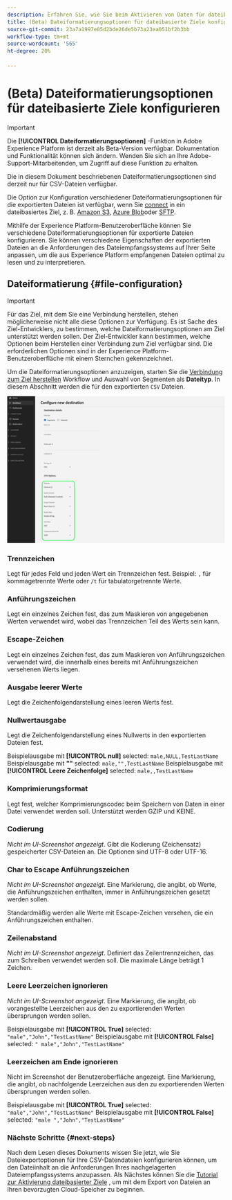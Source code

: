 ```yaml
---
description: Erfahren Sie, wie Sie beim Aktivieren von Daten für dateibasierte Ziele Dateiformatierungsoptionen konfigurieren
title: (Beta) Dateiformatierungsoptionen für dateibasierte Ziele konfigurieren
source-git-commit: 23a7a1997e05d2bde26de5b73a23ea051bf2b3bb
workflow-type: tm+mt
source-wordcount: '565'
ht-degree: 20%

---
```


# (Beta) Dateiformatierungsoptionen für dateibasierte Ziele konfigurieren

>[!IMPORTANT]
>
>Die **[!UICONTROL Dateiformatierungsoptionen]** -Funktion in Adobe Experience Platform ist derzeit als Beta-Version verfügbar. Dokumentation und Funktionalität können sich ändern.
>Wenden Sie sich an Ihre Adobe-Support-Mitarbeitenden, um Zugriff auf diese Funktion zu erhalten.
> 
>Die in diesem Dokument beschriebenen Dateiformatierungsoptionen sind derzeit nur für CSV-Dateien verfügbar.

Die Option zur Konfiguration verschiedener Dateiformatierungsoptionen für die exportierten Dateien ist verfügbar, wenn Sie [connect](/help/destinations/ui/connect-destination.md) in ein dateibasiertes Ziel, z. B. [Amazon S3](/help/destinations/catalog/cloud-storage/amazon-s3.md#connect), [Azure Blob](/help/destinations/catalog/cloud-storage/azure-blob.md#connect)oder [SFTP](/help/destinations/catalog/cloud-storage/sftp.md#connect).

Mithilfe der Experience Platform-Benutzeroberfläche können Sie verschiedene Dateiformatierungsoptionen für exportierte Dateien konfigurieren. Sie können verschiedene Eigenschaften der exportierten Dateien an die Anforderungen des Dateiempfangssystems auf Ihrer Seite anpassen, um die aus Experience Platform empfangenen Dateien optimal zu lesen und zu interpretieren.

<!--
* To configure file formatting options for exported files by using the Experience Platform UI, read this document.
* To configure file formatting options for exported files by using the Experience Platform Flow Service API, read [Flow Service API - Destinations](https://developer.adobe.com/experience-platform-apis/references/destinations/).
-->

## Dateiformatierung {#file-configuration}

>[!IMPORTANT]
>
>Für das Ziel, mit dem Sie eine Verbindung herstellen, stehen möglicherweise nicht alle diese Optionen zur Verfügung. Es ist Sache des Ziel-Entwicklers, zu bestimmen, welche Dateiformatierungsoptionen am Ziel unterstützt werden sollen. Der Ziel-Entwickler kann bestimmen, welche Optionen beim Herstellen einer Verbindung zum Ziel verfügbar sind. Die erforderlichen Optionen sind in der Experience Platform-Benutzeroberfläche mit einem Sternchen gekennzeichnet.

Um die Dateiformatierungsoptionen anzuzeigen, starten Sie die [Verbindung zum Ziel herstellen](/help/destinations/ui/connect-destination.md) Workflow und Auswahl von Segmenten als **Dateityp**. In diesem Abschnitt werden die für den exportierten `CSV` Dateien.

![Bild mit einigen der verfügbaren Dateiformatierungsoptionen.](/help/destinations/assets/ui/batch-destinations-file-formatting-options/file-formatting-options.png)

### Trennzeichen

Legt für jedes Feld und jeden Wert ein Trennzeichen fest. Beispiel: `,` für kommagetrennte Werte oder `/t` für tabulatorgetrennte Werte.

### Anführungszeichen

Legt ein einzelnes Zeichen fest, das zum Maskieren von angegebenen Werten verwendet wird, wobei das Trennzeichen Teil des Werts sein kann.

### Escape-Zeichen

Legt ein einzelnes Zeichen fest, das zum Maskieren von Anführungszeichen verwendet wird, die innerhalb eines bereits mit Anführungszeichen versehenen Werts liegen.

### Ausgabe leerer Werte

Legt die Zeichenfolgendarstellung eines leeren Werts fest.

### Nullwertausgabe

Legt die Zeichenfolgendarstellung eines Nullwerts in den exportierten Dateien fest.

Beispielausgabe mit **[!UICONTROL null]** selected: `male,NULL,TestLastName`
Beispielausgabe mit **&quot;&quot;** selected: `male,"",TestLastName`
Beispielausgabe mit **[!UICONTROL Leere Zeichenfolge]** selected: `male,,TestLastName`

### Komprimierungsformat

Legt fest, welcher Komprimierungscodec beim Speichern von Daten in einer Datei verwendet werden soll. Unterstützt werden GZIP und KEINE.

### Codierung

*Nicht im UI-Screenshot angezeigt*. Gibt die Kodierung (Zeichensatz) gespeicherter CSV-Dateien an. Die Optionen sind UTF-8 oder UTF-16.

### Char to Escape Anführungszeichen

*Nicht im UI-Screenshot angezeigt*. Eine Markierung, die angibt, ob Werte, die Anführungszeichen enthalten, immer in Anführungszeichen gesetzt werden sollen.

Standardmäßig werden alle Werte mit Escape-Zeichen versehen, die ein Anführungszeichen enthalten.

### Zeilenabstand

*Nicht im UI-Screenshot angezeigt*. Definiert das Zeilentrennzeichen, das zum Schreiben verwendet werden soll. Die maximale Länge beträgt 1 Zeichen.

### Leere Leerzeichen ignorieren

*Nicht im UI-Screenshot angezeigt*. Eine Markierung, die angibt, ob vorangestellte Leerzeichen aus den zu exportierenden Werten übersprungen werden sollen.

Beispielausgabe mit **[!UICONTROL True]** selected: `"male","John","TestLastName"`
Beispielausgabe mit **[!UICONTROL False]** selected: `" male","John","TestLastName"`

### Leerzeichen am Ende ignorieren

Nicht im Screenshot der Benutzeroberfläche angezeigt. Eine Markierung, die angibt, ob nachfolgende Leerzeichen aus den zu exportierenden Werten übersprungen werden sollen.

Beispielausgabe mit **[!UICONTROL True]** selected: `"male","John","TestLastName"`
Beispielausgabe mit **[!UICONTROL False]** selected: `"male ","John","TestLastName"`

### Nächste Schritte {#next-steps}

Nach dem Lesen dieses Dokuments wissen Sie jetzt, wie Sie Dateiexportoptionen für Ihre CSV-Datendateien konfigurieren können, um den Dateiinhalt an die Anforderungen Ihres nachgelagerten Dateiempfangssystems anzupassen. Als Nächstes können Sie die [Tutorial zur Aktivierung dateibasierter Ziele](/help/destinations/ui/activate-batch-profile-destinations.md) , um mit dem Export von Dateien an Ihren bevorzugten Cloud-Speicher zu beginnen.
